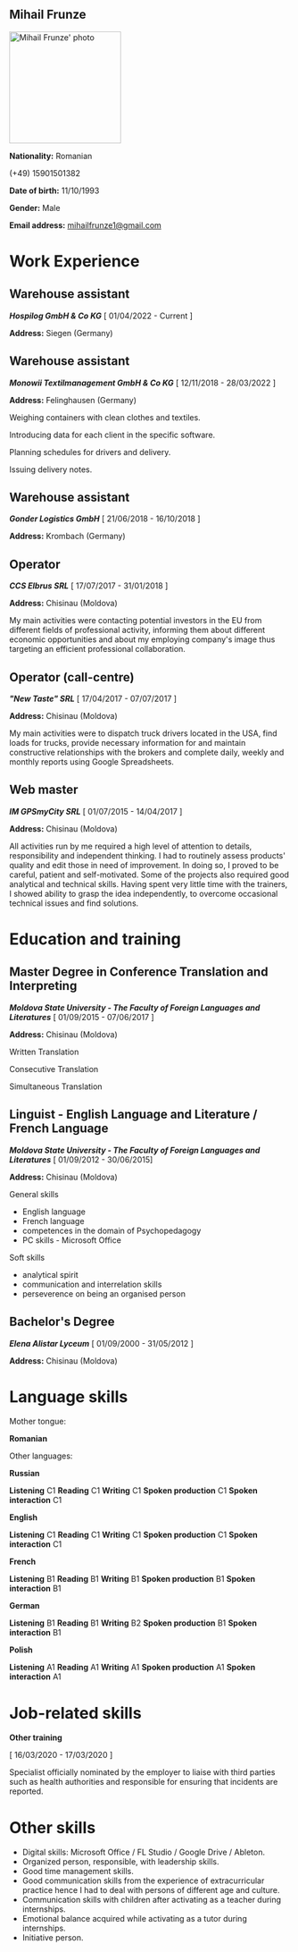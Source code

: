 ## Mihail Frunze


<img src="https://media.licdn.com/dms/image/C4D03AQFO6gB92AGDOg/profile-displayphoto-shrink_800_800/0/1641391209369?e=1677110400&v=beta&t=GyGSuEFEWcW860QbgfXw0xM8-_VpsRJ-PGhExcU8aX8" alt="Mihail Frunze' photo" width="200"/>

**Nationality:** Romanian

(+49) 15901501382

**Date of birth:** 11/10/1993

**Gender:** Male

**Email address:** mihailfrunze1@gmail.com

# Work Experience

## Warehouse assistant

***Hospilog GmbH & Co KG*** [ 01/04/2022 - Current ]

**Address:** Siegen (Germany)

## Warehouse assistant

***Monowii Textilmanagement GmbH & Co KG*** [ 12/11/2018 - 28/03/2022 ]

**Address:** Felinghausen (Germany)

Weighing containers with clean clothes and textiles.

Introducing data for each client in the specific software.

Planning schedules for drivers and delivery.

Issuing delivery notes.

## Warehouse assistant

***Gonder Logistics GmbH*** [ 21/06/2018 - 16/10/2018 ]

**Address:** Krombach (Germany)

## Operator

***CCS Elbrus SRL*** [ 17/07/2017 - 31/01/2018 ]

**Address:** Chisinau (Moldova)

My main activities were contacting potential investors in the EU from different fields of professional activity,
informing them about different economic opportunities and about my employing company's image thus
targeting an efficient professional collaboration.

## Operator (call-centre)

***"New Taste" SRL*** [ 17/04/2017 - 07/07/2017 ]

**Address:** Chisinau (Moldova)

My main activities were to dispatch truck drivers located in the USA, find loads for trucks, provide necessary
information for and maintain constructive relationships with the brokers and complete daily, weekly and
monthly reports using Google Spreadsheets.

## Web master

***IM GPSmyCity SRL*** [ 01/07/2015 - 14/04/2017 ]

**Address:** Chisinau (Moldova)

All activities run by me required a high level of attention to details, responsibility and independent thinking.
I had to routinely assess products' quality and edit those in need of improvement. In doing so, I proved to
be careful, patient and self-motivated. Some of the projects also required good analytical and technical
skills. Having spent very little time with the trainers, I showed ability to grasp the idea independently, to
overcome occasional technical issues and find solutions.

# Education and training

## Master Degree in Conference Translation and Interpreting

***Moldova State University - The Faculty of Foreign Languages and Literatures*** [ 01/09/2015 - 07/06/2017 ]

**Address:** Chisinau (Moldova)

Written Translation

Consecutive Translation

Simultaneous Translation

## Linguist - English Language and Literature / French Language

***Moldova State University - The Faculty of Foreign Languages and Literatures*** [ 01/09/2012 - 30/06/2015]

**Address:** Chisinau (Moldova)

General skills

* English language
* French language
* competences in the domain of Psychopedagogy
* PC skills - Microsoft Office

Soft skills

* analytical spirit
* communication and interrelation skills
* perseverence on being an organised person

## Bachelor's Degree

***Elena Alistar Lyceum*** [ 01/09/2000 - 31/05/2012 ]

**Address:** Chisinau (Moldova)

# Language skills

Mother tongue:

**Romanian**

Other languages:

**Russian**

**Listening** C1 **Reading** C1 **Writing** C1 **Spoken production** C1 **Spoken interaction** C1

**English**

**Listening** C1 **Reading** C1 **Writing** C1 **Spoken production** C1 **Spoken interaction** C1

**French**

**Listening** B1 **Reading** B1 **Writing** B1 **Spoken production** B1 **Spoken interaction** B1

**German**

**Listening** B1 **Reading** B1 **Writing** B2 **Spoken production** B1 **Spoken interaction** B1

**Polish**

**Listening** A1 **Reading** A1 **Writing** A1 **Spoken production** A1 **Spoken interaction** A1

# Job-related skills

**Other training**

[ 16/03/2020 - 17/03/2020 ]

Specialist officially nominated by the employer to liaise with third parties such as health authorities and
responsible for ensuring that incidents are reported.

# Other skills

* Digital skills: Microsoft Office / FL Studio / Google Drive / Ableton.
* Organized person, responsible, with leadership skills.
* Good time management skills.
* Good communication skills from the experience of extracurricular practice hence I had to deal with
persons of different age and culture.
* Communication skills with children after activating as a teacher during internships.
* Emotional balance acquired while activating as a tutor during internships.
* Initiative person.
